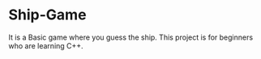# Ship-Game
It is a Basic game where you guess the ship. This project is for beginners who are learning C++.
